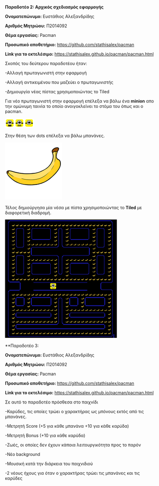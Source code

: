 **Παραδοτέο 2: Αρχικός σχεδιασμός εφαρμογής**

**Ονοματεπώνυμο:** Ευστάθιος Αλεξανδρίδης

**Αριθμός Μητρώου:** Π2014092

**Θέμα εργασίας:** Pacman

**Προσωπικό αποθετήριο:** https://github.com/stathisalex/pacman

**Link για το εκτελέσιμο:** https://stathisalex.github.io/pacman/pacman.html

Σκοπός του δεύτερου παραδοτέου ήταν:

-Αλλαγή πρωταγωνιστή στην εφαρμογή

-Αλλαγή αντικειμένου που μαζεύει ο πρωταγωνιστής

-Δημιουργία νέας πίστας χρησιμοποιώντας το Tiled

Για νέο πρωταγωνιστή στην εφαρμογή επέλεξα να βάλω ένα **minion** απο την ομώνυμη ταινία το οποίο ανοιγοκλείνει το στόμα του όπως και ο pacman.

![ScreenShot](minion.png)

Στην θέση των dots επέλεξα να βάλω μπανάνες.

![ScreenShot](banana.png)

Τέλος δημιούργησα μία νέσα με πίστα χρησιμοποιώντας το **Tiled** με διαφορετική διαδρομή.

![ScreenShot](map.png)

**Παραδοτέο 3:

**Ονοματεπώνυμο:** Ευστάθιος Αλεξανδρίδης

**Αριθμός Μητρώου:** Π2014092

**Θέμα εργασίας:** Pacman

**Προσωπικό αποθετήριο:** https://github.com/stathisalex/pacman

**Link για το εκτελέσιμο:** https://stathisalex.github.io/pacman/pacman.html

Σε αυτό το παραδοτέο πρόσθεσα στο παιχνίδι

-Καρύδες, τις οποίες τρώει ο χαρακτήρας ως μπόνους εκτός από τις μπανάνες.

-Μετρητή Score (+5 για κάθε μπανάνα +10 για κάθε καρύδα)

-Μετρητή Bonus (+10 για κάθε καρύδα)

-Ζωές, οι οποίες δεν έχουν κάποια λειτουργικότητα προς το παρόν

-Νέο background

-Μουσική κατά την διάρκεια του παιχνιδιού

-2 νέους ήχους για όταν ο χαρακτήρας τρώει τις μπανάνες και τις καρύδες




